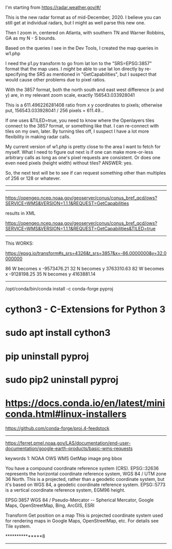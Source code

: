 I'm starting from https://radar.weather.gov/#/

This is the new radar format as of mid-December, 2020.  I believe you can still get at individual radars, but I might as well parse this new one.

Then I zoom in, centered on Atlanta, with southern TN and Warner Robbins, GA as my N - S bounds.  

Based on the queries I see in the Dev Tools, I created the map queries in w1.php

I need the p1.py transform to go from lat lon to the "SRS=EPSG:3857" format that the map uses.  I *might* be able to use lat lon directly by 
re-specifying the SRS as mentioned in "GetCapabilities", but I suspect that would cause other problems due to pixel ratios.

With the 3857 format, both the north south and east west difference (x and y) are, in my relevant zoom scale, exactly 156543.033928041

This is a 611.496226281408 ratio from x y coordinates to pixels; otherwise put, 156543.033928041 / 256 pixels = 611.49...

If one uses &TILED=true, you need to know where the Openlayers tiles connect to the 3857 format, or something like that.  I can re-connect with tiles on 
my own, later.  By turning tiles off, I suspect I have a lot more flexibility in making radar calls.

My current version of w1.php is pretty close to the area I want to fetch for myself.  What I need to figure out next is if one can make more-or-less 
arbitrary calls as long as one's pixel requests are consistent.  Or does one even need pixels (height width) without tiles?  ANSWER: yes.

So, the next test will be to see if can request something other than multiples of 256 or 128 or whatever.



***********
***********
https://opengeo.ncep.noaa.gov/geoserver/conus/conus_bref_qcd/ows?SERVICE=WMS&VERSION=1.1.1&REQUEST=GetCapabilities

results in XML

https://opengeo.ncep.noaa.gov/geoserver/conus/conus_bref_qcd/ows?SERVICE=WMS&VERSION=1.1.1&REQUEST=GetCapabilities&TILED=true


********
This WORKS:

https://epsg.io/transform#s_srs=4326&t_srs=3857&x=-86.0000000&y=32.0000000

86 W becomes x -9573476.21
32 N becomes y  3763310.63
82 W becomes x -9128198.25
35 N becomes y  4163881.14

*************
/opt/conda/bin/conda install -c conda-forge pyproj
# cython3 - C-Extensions for Python 3
# sudo apt install cython3
# pip uninstall pyproj
# sudo pip2 uninstall pyproj
# https://docs.conda.io/en/latest/miniconda.html#linux-installers

https://github.com/conda-forge/proj.4-feedstock


**********

https://ferret.pmel.noaa.gov/LAS/documentation/end-user-documentation/google-earth-products/basic-wms-requests

keywords 1: NOAA OWS WMS GetMap image png bbox

You have a compound coordinate reference system (CRS). EPSG::32636 represents the horizontal coordinate reference system, 
WGS 84 / UTM zone 36 North. This is a projected, rather than a geodetic coordinate system, but it's based on WGS 84, 
a geodetic coordinate reference system. EPSG::5773 is a vertical coordinate reference system, EGM96 height.


EPSG:3857
WGS 84 / Pseudo-Mercator -- Spherical Mercator, Google Maps, OpenStreetMap, Bing, ArcGIS, ESRI

Transform Get position on a map
This is projected coordinate system used for rendering maps in Google Maps, OpenStreetMap, etc. For details see Tile system.

***************8
***********
